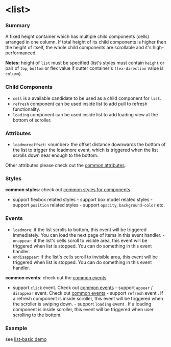 # &lt;list&gt;

### Summary

A fixed height container which has multiple child components (cells)
arranged in one column. If total height of its child components is higher
then the height of itself, the whole child components are scrollable and
it's high-performanced.

**Notes:** height of `list` must be specified (list's styles must contain `height` or pair of `top`, `bottom` or flex value if outter container's `flex-direction` value is `column`).

### Child Components

* `cell` is a available candidate to be used as a child component for
  `list`.
* `refresh` component can be used inside list to add pull to refresh
  functionality.
* `loading` component can be used inside list to add loading view at the
  bottom of scroller.

### Attributes

- `loadmoreoffset`: &lt;number&gt; the offset distance downwards the bottom
of the list to trigger the loadmore event, which is triggered when the list
scrolls down near enough to the bottom.

Other attributes please check out the [common
attributes](../references/common-attrs.md).

### Styles

**common styles**: check out [common styles for components](../references/common-style.md)

- support flexbox related styles - support box model related styles -
support ``position`` related styles - support ``opacity``,
``background-color`` etc.

### Events

- `loadmore`: if the list scrolls to bottom, this event will be triggered
immediately. You can load the next page of items in this event handler.  -
`onappear`: if the list's cells scroll to visible area, this event will be
triggered when list is stopped. You can do something in this event handler.
- `ondisappear`: if the list's cells scroll to invisible area, this event
will be triggered when list is stopped. You can do something in this event
handler.


**common events**: check out the [common events](../references/common-event.md)

- support `click` event. Check out [common
events](../references/common-event.md)  - support `appear` / `disappear`
event. Check out [common events](../references/common-event.md)  - support
`refresh` event .  If a refresh component is inside scroller, this event
will be triggered when the scroller is swiping down.  - support `loading`
event .  If a loading component is inside scroller, this event will be
triggered when user scrolling to the bottom.

### Example

see [list-basic
demo](https://github.com/alibaba/weex/blob/example/examples/component/list/list-basic.we)
